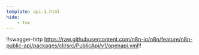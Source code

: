 ```yaml
---
template: api-1.html
hide:
    - toc
---
```



!!swagger-http https://raw.githubusercontent.com/n8n-io/n8n/feature/n8n-public-api/packages/cli/src/PublicApi/v1/openapi.yml!!